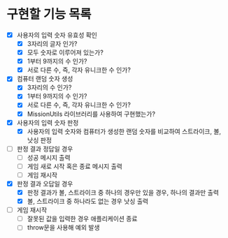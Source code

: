 # 구현할 기능 목록

- [x] 사용자의 입력 숫자 유효성 확인
  - [x] 3자리의 글자 인가?
  - [x] 모두 숫자로 이루어져 있는가?
  - [x] 1부터 9까지의 수 인가?
  - [x] 서로 다른 수, 즉, 각자 유니크한 수 인가?

- [x] 컴퓨터 랜덤 숫자 생성
  - [x] 3자리의 수 인가?
  - [x] 1부터 9까지의 수 인가?
  - [x] 서로 다른 수, 즉, 각자 유니크한 수 인가?
  - [x] MissionUtils 라이브러리를 사용하여 구현했는가?

- [x] 사용자의 입력 숫자 판정
  - [x] 사용자의 입력 숫자와 컴퓨터가 생성한 랜덤 숫자를 비교하여 스트라이크, 볼, 낫싱 판정

- [ ] 판정 결과 정답일 경우
  - [ ] 성공 메시지 출력
  - [ ] 게임 새로 시작 혹은 종료 메시지 출력
  - [ ] 게임 재시작

- [x] 판정 결과 오답일 경우
  - [x] 판정 결과가 볼, 스트라이크 중 하나의 경우만 있을 경우, 하나의 결과만 출력
  - [x] 볼, 스트라이크 중 하나라도 없는 경우 낫싱 출력

- [ ] 게임 재시작
  - [ ] 잘못된 값을 입력한 경우 애플리케이션 종료
  - [ ] throw문을 사용해 예외 발생
